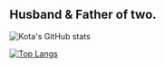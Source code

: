 ## Husband & Father of two.

![Kota's GitHub stats](https://github-readme-stats.vercel.app/api?username=kotakanazawa&count_private=true&show_icons=true&theme=dracula)

[![Top Langs](https://github-readme-stats.vercel.app/api/top-langs/?username=kotakanazawa&layout=compact)](https://github.com/kotakanazawa/github-readme-stats)
